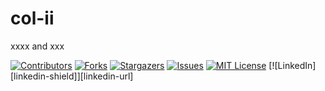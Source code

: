 

# col-ii

xxxx and xxx

<!-- PROJECT SHIELDS -->

[![Contributors][contributors-shield]][contributors-url]
[![Forks][forks-shield]][forks-url]
[![Stargazers][stars-shield]][stars-url]
[![Issues][issues-shield]][issues-url]
[![MIT License][license-shield]][license-url]
[![LinkedIn][linkedin-shield]][linkedin-url]



<!-- links -->
[your-project-path]:shaojintian/Best_README_template
[contributors-shield]: https://github.com/watchgou/col-ii.svg?style=flat-square
[contributors-url]: https://github.com/watchgou/col-ii/graphs/contributors
[forks-shield]: https://github.com/watchgou/col-ii.svg?style=flat-square
[forks-url]: https://github.com/watchgou/col-ii/network/members
[stars-shield]: https://github.com/watchgou/col-ii.svg?style=flat-square
[stars-url]: https://github.com/watchgou/col-ii/stargazers
[issues-shield]:https://github.com/watchgou/col-ii.svg?style=flat-square
[issues-url]: https://github.com/watchgou/col-ii.svg
[license-shield]: https://github.com/watchgou/col-ii.svg?style=flat-square
[license-url]: https://github.com/watchgou/col-ii/LICENSE